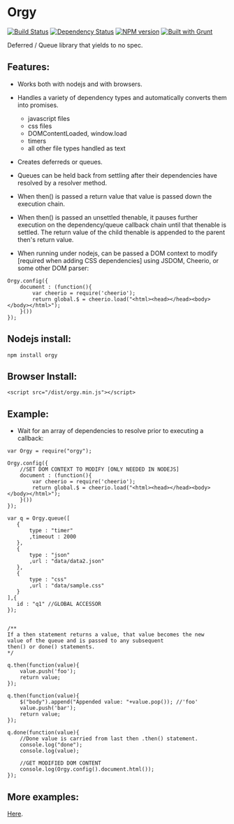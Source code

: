 Orgy
====

[![Build Status](https://travis-ci.org/tecfu/orgy.svg?branch=master)](https://travis-ci.org/tecfu/orgy) [![Dependency Status](https://david-dm.org/tecfu/orgy.png)](https://david-dm.org/tecfu/orgy) [![NPM version](https://badge.fury.io/js/orgy.svg)](http://badge.fury.io/js/orgy) [![Built with Grunt](https://cdn.gruntjs.com/builtwith.png)](http://gruntjs.com/)

Deferred / Queue library that yields to no spec.  

## Features:
- Works both with nodejs and with browsers. 
- Handles a variety of dependency types and automatically converts them into promises.
    - javascript files
    - css files
    - DOMContentLoaded, window.load
    - timers
    - all other file types handled as text

- Creates deferreds or queues.
- Queues can be held back from settling after their dependencies have resolved by a resolver method. 
- When then() is passed a return value that value is passed down the execution chain.
- When then() is passed an unsettled thenable, it pauses further execution on the dependency/queue callback chain until that thenable is settled. The return value of the child thenable is appended to the parent then's return value.
- When running under nodejs, can be passed a DOM context to modify [required when adding CSS dependencies] using JSDOM, Cheerio, or some other DOM parser: 
```
Orgy.config({
    document : (function(){
        var cheerio = require('cheerio');
        return global.$ = cheerio.load("<html><head></head><body></body></html>");
    }())
});
```

## Nodejs install:

```
npm install orgy
```

## Browser Install:

```
<script src="/dist/orgy.min.js"></script>
```

## Example:

- Wait for an array of dependencies to resolve prior to executing a callback:


```
var Orgy = require("orgy");

Orgy.config({
    //SET DOM CONTEXT TO MODIFY [ONLY NEEDED IN NODEJS]
    document : (function(){
        var cheerio = require('cheerio');
        return global.$ = cheerio.load("<html><head></head><body></body></html>");
    }())
});

var q = Orgy.queue([
   {
       type : "timer"
       ,timeout : 2000
   },
   {
       type : "json"
       ,url : "data/data2.json"
   },
   {
       type : "css"
       ,url : "data/sample.css"
   }
],{
   id : "q1" //GLOBAL ACCESSOR
});


/**
If a then statement returns a value, that value becomes the new 
value of the queue and is passed to any subsequent
then() or done() statements.
*/

q.then(function(value){
    value.push('foo');
    return value;
});

q.then(function(value){
    $("body").append("Appended value: "+value.pop()); //'foo'
    value.push('bar');
    return value;
});

q.done(function(value){ 
    //Done value is carried from last then .then() statement.
    console.log("done");
    console.log(value);
    
    //GET MODIFIED DOM CONTENT 
    console.log(Orgy.config().document.html());
});
```

## More examples:

[Here](https://github.com/tecfu/orgy/tree/master/demos).
